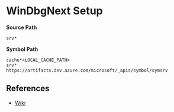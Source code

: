 # WinDbgNext Setup

**Source Path**

`srv*`

**Symbol Path**

~~~
cache*<LOCAL_CACHE_PATH>
srv*
https://artifacts.dev.azure.com/microsoft/_apis/symbol/symsrv
~~~

## References

- [Wiki](https://www.osgwiki.com/wiki/Debugging)
